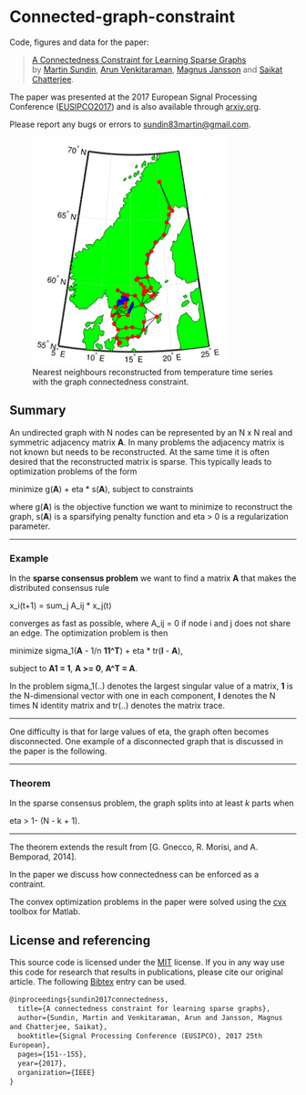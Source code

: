 # Connected-graph-constraint
Code, figures and data for the paper:

> [A Connectedness Constraint for Learning Sparse Graphs][arxiv] \
by [Martin Sundin][masundi], [Arun Venkitaraman][arunv], [Magnus Jansson][mjansson] and [Saikat Chatterjee][saikat].

The paper was presented at the 2017 European Signal Processing Conference ([EUSIPCO2017][eusipco]) and is also available through [arxiv.org][arxiv].

Please report any bugs or errors to <sundin83martin@gmail.com>.


<figure>
<img src="figures/sweden_map_withconstraint.png" height=400></img>
<br>
<caption>Nearest neighbours reconstructed from temperature time series with the graph connectedness constraint.</caption>
</figure>

## Summary
An undirected graph with N nodes can be represented by an N x N real and symmetric adjacency matrix **A**. In many problems the adjacency matrix is not known but needs to be reconstructed. At the same time it is often desired that the reconstructed matrix is sparse. This typically leads to optimization problems of the form

minimize g(**A**) + eta * s(**A**), subject to constraints

where g(**A**) is the objective function we want to minimize to reconstruct the graph, s(**A**) is a sparsifying penalty function and eta > 0 is a regularization parameter.

___
### Example

In the **sparse consensus problem** we want to find a matrix **A** that makes the distributed consensus rule

x_i(t+1) = sum_j A_ij * x_j(t)

converges as fast as possible, where A_ij = 0 if node i and j does not share an edge. The optimization problem is then

minimize sigma_1(**A** - 1/n **11^T**) + eta * tr(**I** - **A**),

subject to **A1 = 1**, **A >= 0**, **A^T = A**.

In the problem sigma_1(..) denotes the largest singular value of a matrix, **1** is the N-dimensional vector with one in each component, **I** denotes the N times N identity matrix and tr(..) denotes the matrix trace.

___

One difficulty is that for large values of eta, the graph often becomes disconnected. One example of a disconnected graph that is discussed in the paper is the following.

___
### Theorem

In the sparse consensus problem, the graph splits into at least *k* parts when

eta > 1- (N - k + 1).
___

The theorem extends the result from [G. Gnecco, R. Morisi, and A. Bemporad, 2014].

In the paper we discuss how connectedness can be enforced as a contraint.

The convex optimization problems in the paper were solved using the [cvx][cvx] toolbox for Matlab.

## License and referencing
This source code is licensed under the [MIT][mit] license. If you in any way use this code for research that results in publications, please cite our original article. The following [Bibtex][bibtex] entry can be used.

```
@inproceedings{sundin2017connectedness,
  title={A connectedness constraint for learning sparse graphs},
  author={Sundin, Martin and Venkitaraman, Arun and Jansson, Magnus and Chatterjee, Saikat},
  booktitle={Signal Processing Conference (EUSIPCO), 2017 25th European},
  pages={151--155},
  year={2017},
  organization={IEEE}
}
```

[masundi]: https://www.kth.se/profile/masundi/
[saikat]: https://www.kth.se/profile/sach/
[mjansson]: https://www.kth.se/profile/janssonm/
[arunv]: https://www.kth.se/profile/arunv
[arxiv]: https://arxiv.org/abs/1708.09021
[mit]: http://choosealicense.com/licenses/mit
[bibtex]: http://www.bibtex.org/
[cvx]: http://cvxr.com/cvx/
[eusipco]: https://www.eusipco2017.org/
